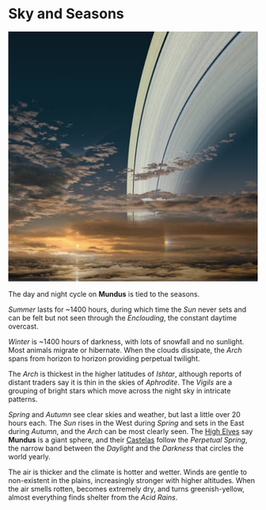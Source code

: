 # Sky and Seasons

![The Arch](images/arch.jpeg)

The day and night cycle on **Mundus** is tied to the seasons.

*Summer* lasts for ~1400 hours, during which time the *Sun* never sets and can be felt but not seen through the *Enclouding*,
the constant daytime overcast.

*Winter* is ~1400 hours of darkness, with lots of snowfall and no sunlight. Most animals migrate or hibernate. When the clouds dissipate, the *Arch* spans
from horizon to horizon providing perpetual twilight.

The *Arch* is thickest in the higher latitudes of *Ishtar*, although reports of distant traders say it is thin in the skies of *Aphrodite*.
The *Vigils* are a grouping of bright stars which move across the night sky in intricate patterns.

*Spring* and *Autumn* see clear skies and weather, but last a little over 20 hours each. The *Sun* rises in the West during *Spring* and sets in the East during *Autumn*, and the *Arch* can be most clearly seen. The [High Elves](elves.md) say **Mundus** is a giant sphere, and their [Castelas](castelas.md)
follow the *Perpetual Spring*, the narrow band between the *Daylight* and the *Darkness* that circles the world yearly.

The air is thicker and the climate is hotter and wetter. Winds are gentle to non-existent in the plains, increasingly stronger with higher altitudes. When the air smells rotten, becomes extremely dry, and turns greenish-yellow, almost everything finds shelter from the *Acid Rains*.
